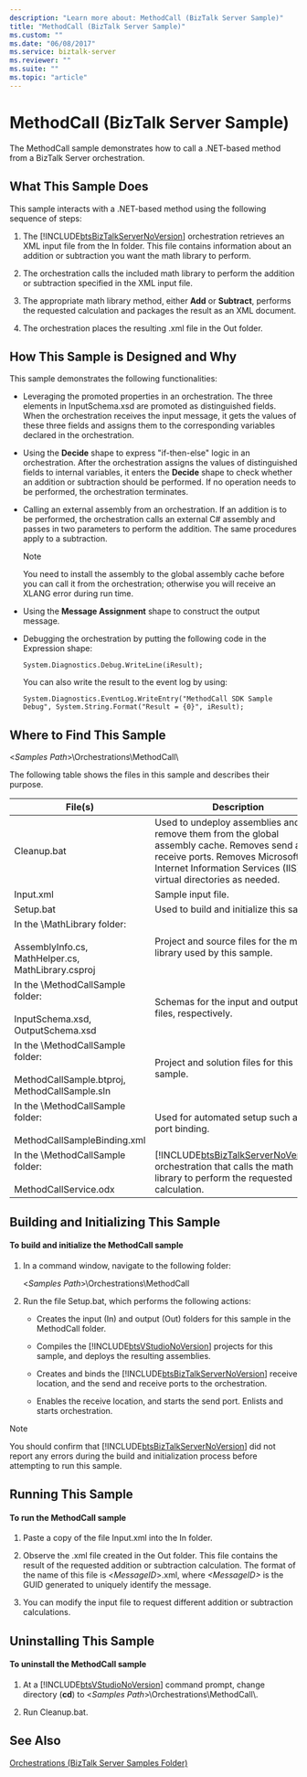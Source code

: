 ```yaml
---
description: "Learn more about: MethodCall (BizTalk Server Sample)"
title: "MethodCall (BizTalk Server Sample)"
ms.custom: ""
ms.date: "06/08/2017"
ms.service: biztalk-server
ms.reviewer: ""
ms.suite: ""
ms.topic: "article"
---
```

# MethodCall (BizTalk Server Sample)
The MethodCall sample demonstrates how to call a .NET-based method from a BizTalk Server orchestration.  

## What This Sample Does  
 This sample interacts with a .NET-based method using the following sequence of steps:  

1. The [!INCLUDE[btsBizTalkServerNoVersion](../includes/btsbiztalkservernoversion-md.md)] orchestration retrieves an XML input file from the In folder. This file contains information about an addition or subtraction you want the math library to perform.  

2. The orchestration calls the included math library to perform the addition or subtraction specified in the XML input file.  

3. The appropriate math library method, either **Add** or **Subtract**, performs the requested calculation and packages the result as an XML document.  

4. The orchestration places the resulting .xml file in the Out folder.  

## How This Sample is Designed and Why  
 This sample demonstrates the following functionalities:  

-   Leveraging the promoted properties in an orchestration. The three elements in InputSchema.xsd are promoted as distinguished fields. When the orchestration receives the input message, it gets the values of these three fields and assigns them to the corresponding variables declared in the orchestration.  

-   Using the **Decide** shape to express "if-then-else" logic in an orchestration. After the orchestration assigns the values of distinguished fields to internal variables, it enters the **Decide** shape to check whether an addition or subtraction should be performed. If no operation needs to be performed, the orchestration terminates.  

-   Calling an external assembly from an orchestration. If an addition is to be performed, the orchestration calls an external C# assembly and passes in two parameters to perform the addition. The same procedures apply to a subtraction.  

    > [!NOTE]
    >  You need to install the assembly to the global assembly cache before you can call it from the orchestration; otherwise you will receive an XLANG error during run time.  

-   Using the **Message Assignment** shape to construct the output message.  

-   Debugging the orchestration by putting the following code in the Expression shape:  

    ```  
    System.Diagnostics.Debug.WriteLine(iResult);  
    ```  

     You can also write the result to the event log by using:  

    ```  
    System.Diagnostics.EventLog.WriteEntry("MethodCall SDK Sample Debug", System.String.Format("Result = {0}", iResult);  
    ```  

## Where to Find This Sample  
 \<*Samples Path*\>\Orchestrations\MethodCall\  

 The following table shows the files in this sample and describes their purpose.  


|                                          File(s)                                           |                                                                                           Description                                                                                            |
|--------------------------------------------------------------------------------------------|--------------------------------------------------------------------------------------------------------------------------------------------------------------------------------------------------|
|                                        Cleanup.bat                                         | Used to undeploy assemblies and remove them from the global assembly cache. Removes send and receive ports. Removes Microsoft Internet Information Services (IIS) virtual directories as needed. |
|                                         Input.xml                                          |                                                                                        Sample input file.                                                                                        |
|                                         Setup.bat                                          |                                                                            Used to build and initialize this sample.                                                                             |
| In the \MathLibrary folder:<br /><br /> AssemblyInfo.cs, MathHelper.cs, MathLibrary.csproj |                                                                Project and source files for the math library used by this sample.                                                                |
|       In the \MethodCallSample folder:<br /><br /> InputSchema.xsd, OutputSchema.xsd       |                                                                    Schemas for the input and output .xml files, respectively.                                                                    |
| In the \MethodCallSample folder:<br /><br /> MethodCallSample.btproj, MethodCallSample.sln |                                                                           Project and solution files for this sample.                                                                            |
|          In the \MethodCallSample folder:<br /><br /> MethodCallSampleBinding.xml          |                                                                          Used for automated setup such as port binding.                                                                          |
|             In the \MethodCallSample folder:<br /><br /> MethodCallService.odx             |                [!INCLUDE[btsBizTalkServerNoVersion](../includes/btsbiztalkservernoversion-md.md)] orchestration that calls the math library to perform the requested calculation.                |

## Building and Initializing This Sample  

#### To build and initialize the MethodCall sample  

1. In a command window, navigate to the following folder:  

    \<*Samples Path*\>\Orchestrations\MethodCall  

2. Run the file Setup.bat, which performs the following actions:  

   - Creates the input (In) and output (Out) folders for this sample in the MethodCall folder.  

   - Compiles the [!INCLUDE[btsVStudioNoVersion](../includes/btsvstudionoversion-md.md)] projects for this sample, and deploys the resulting assemblies.  

   - Creates and binds the [!INCLUDE[btsBizTalkServerNoVersion](../includes/btsbiztalkservernoversion-md.md)] receive location, and the send and receive ports to the orchestration.  

   - Enables the receive location, and starts the send port. Enlists and starts orchestration.  

> [!NOTE]
>  You should confirm that [!INCLUDE[btsBizTalkServerNoVersion](../includes/btsbiztalkservernoversion-md.md)] did not report any errors during the build and initialization process before attempting to run this sample.  

## Running This Sample  

#### To run the MethodCall sample  

1.  Paste a copy of the file Input.xml into the In folder.  

2.  Observe the .xml file created in the Out folder. This file contains the result of the requested addition or subtraction calculation. The format of the name of this file is \<*MessageID*\>.xml, where *\<MessageID\>* is the GUID generated to uniquely identify the message.  

3.  You can modify the input file to request different addition or subtraction calculations.  

## Uninstalling This Sample  

#### To uninstall the MethodCall sample  

1. At a [!INCLUDE[btsVStudioNoVersion](../includes/btsvstudionoversion-md.md)] command prompt, change directory (**cd**) to \<*Samples Path*\>\Orchestrations\MethodCall\\.  

2. Run Cleanup.bat.  

## See Also  
 [Orchestrations (BizTalk Server Samples Folder)](../core/orchestrations-biztalk-server-samples-folder.md)
